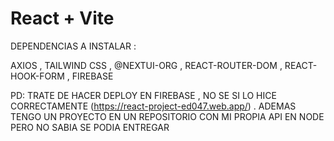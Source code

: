 # React + Vite

DEPENDENCIAS A INSTALAR : 

AXIOS , TAILWIND CSS , @NEXTUI-ORG , REACT-ROUTER-DOM , REACT-HOOK-FORM , FIREBASE

PD: TRATE DE HACER DEPLOY EN FIREBASE , NO SE SI LO HICE CORRECTAMENTE  (https://react-project-ed047.web.app/) . ADEMAS TENGO UN PROYECTO EN UN REPOSITORIO CON MI PROPIA API EN NODE PERO NO SABIA SE PODIA ENTREGAR 
